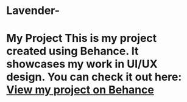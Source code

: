 # Lavender-
# My Project   This is my project created using Behance. It showcases my work in UI/UX design.   You can check it out here: [View my project on Behance](https://www.behance.net/gallery/210730251/lavender-app-for-personal-consultations)
